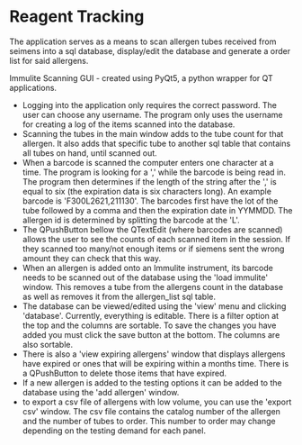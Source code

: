 # Reagent Tracking

The application serves as a means to scan allergen tubes received from seimens into a sql database, display/edit the database and generate a order list for said allergens. 

Immulite Scanning GUI - created using PyQt5, a python wrapper for QT applications. 
- Logging into the application only requires the correct password. The user can choose any username. The program only uses the username for creating a log of the items scanned into the database. 
- Scanning the tubes in the main window adds to the tube count for that allergen. It also adds that specific tube to another sql table that contains all tubes on hand, until scanned out.
- When a barcode is scanned the computer enters one character at a time. The program is looking for a ',' while the barcode is being read in. The program then determines if the length of the string after the ',' is equal to six (the expiration data is six characters long). An example barcode is 'F300L2621,211130'. The barcodes first have the lot of the tube followed by a comma and then the expiration date in YYMMDD. The allergen id is determined by splitting the barcode at the 'L'. 
- The QPushButton bellow the QTextEdit (where barcodes are scanned) allows the user to see the counts of each scanned item in the session. If they scanned too many/not enough items or if siemens sent the wrong amount they can check that this way. 
- When an allergen is added onto an Immulite instrument, its barcode needs to be scanned out of the database using the 'load immulite' window. This removes a tube from the allergens count in the database as well as removes it from the allergen_list sql table. 
- The database can be viewed/edited using the 'view' menu and clicking 'database'. Currently, everything is editable. There is a filter option at the top and the columns are sortable. To save the changes you have added you must click the save button at the bottom. The columns are also sortable.
- There is also a 'view expiring allergens' window that displays allergens have expired or ones that will be expiring within a months time. There is a QPushButton to delete those items that have expired. 
- If a new allergen is added to the testing options it can be added to the database using the 'add allergen' window. 
- to export a csv file of allergens with low volume, you can use the 'export csv' window. The csv file contains the catalog number of the allergen and the number of tubes to order. This number to order may change depending on the testing demand for each panel. 
